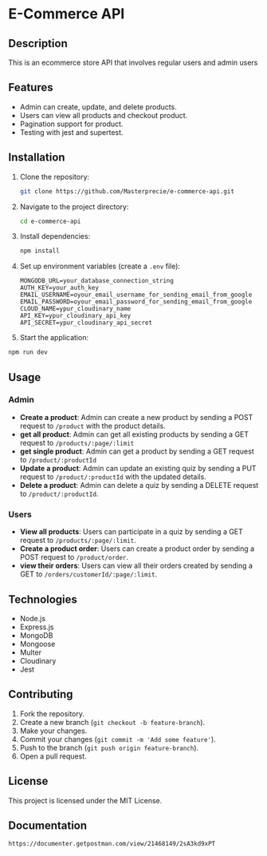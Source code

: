 # E-Commerce API

## Description

This is an ecommerce store API that involves regular users and admin users

## Features

- Admin can create, update, and delete products.
- Users can view all products and checkout product.
- Pagination support for product.
- Testing with jest and supertest.

## Installation

1. Clone the repository:
   ```sh
   git clone https://github.com/Masterprecie/e-commerce-api.git
   ```
2. Navigate to the project directory:
   ```sh
   cd e-commerce-api
   ```
3. Install dependencies:
   ```sh
   npm install
   ```
4. Set up environment variables (create a `.env` file):

   ```env
   MONGODB_URL=your_database_connection_string
   AUTH_KEY=your_auth_key
   EMAIL_USERNAME=oyour_email_username_for_sending_email_from_google
   EMAIL_PASSWORD=oyour_email_password_for_sending_email_from_google
   CLOUD_NAME=ypur_cloudinary_name
   API_KEY=ypur_cloudinary_api_key
   API_SECRET=ypur_cloudinary_api_secret

   ```

5. Start the application:

```sh
npm run dev
```

## Usage

### Admin

- **Create a product**: Admin can create a new product by sending a POST request to `/product` with the product details.
- **get all product**: Admin can get all existing products by sending a GET request to `/products/:page/:limit`
- **get single product**: Admin can get a product by sending a GET request to `/product/:productId`
- **Update a product**: Admin can update an existing quiz by sending a PUT request to `/product/:productId` with the updated details.
- **Delete a product**: Admin can delete a quiz by sending a DELETE request to `/product/:productId`.

### Users

- **View all products**: Users can participate in a quiz by sending a GET request to `/products/:page/:limit`.
- **Create a product order**: Users can create a product order by sending a POST request to `/product/order`.
- **view their orders**: Users can view all their orders created by sending a GET to `/orders/customerId/:page/:limit`.

## Technologies

- Node.js
- Express.js
- MongoDB
- Mongoose
- Multer
- Cloudinary
- Jest

## Contributing

1. Fork the repository.
2. Create a new branch (`git checkout -b feature-branch`).
3. Make your changes.
4. Commit your changes (`git commit -m 'Add some feature'`).
5. Push to the branch (`git push origin feature-branch`).
6. Open a pull request.

## License

This project is licensed under the MIT License.

## Documentation

```sh
https://documenter.getpostman.com/view/21468149/2sA3kd9xPT
```
